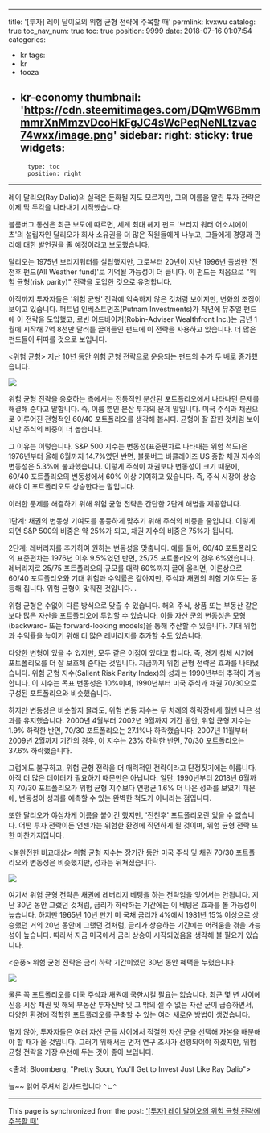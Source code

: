 
---
title: '[투자]  레이 달이오의 위험 균형 전략에 주목할 때'
permlink: kvxwu
catalog: true
toc_nav_num: true
toc: true
position: 9999
date: 2018-07-16 01:07:54
categories:
- kr
tags:
- kr
- tooza
- kr-economy
thumbnail: 'https://cdn.steemitimages.com/DQmW6BmmmmrXnMmzvDcoHkFgJC4sWcPeqNeNLtzvac74wxx/image.png'
sidebar:
    right:
        sticky: true
widgets:
    -
        type: toc
        position: right
---


레이 달리오(Ray Dalio)의 실적은 둔화될 지도 모르지만, 그의 이름을 알린 투자 전략은 이제 막 두각을 나타내기 시작했습니다.

블룸버그 통신은 최근 보도에 따르면, 세계 최대 헤지 펀드 '브리지 워터 어소시에이츠'의 설립자인 달리오가 회사 소유권을 더 많은 직원들에게 나누고, 그들에게 경영과 관리에 대한 발언권을 줄 예정이라고 보도했습니다. 

달리오는 1975년 브리지워터를 설립했지만, 그로부터 20년이 지난 1996년 출범한 '전천후 펀드(All Weather fund)'로 기억될 가능성이 더 큽니다. 이 펀드는 처음으로 "위험 균형(risk parity)" 전략을 도입한 것으로 유명합니다. 

아직까지 투자자들은 '위험 균형' 전략에 익숙하지 않은 것처럼 보이지만, 변화의 조짐이 보이고 있습니다.  퍼트넘 인베스트먼츠(Putnam Investments)가 작년에 뮤추얼 펀드에 이 전략을 도입했고, 로빈 어드바이저(Robin-Adviser Wealthfront Inc.)는 금년 1 월에 시작해 7억 8천만 달러를 끌어들인 펀드에 이 전략을 사용하고 있습니다.  더 많은 펀드들이 뒤따를 것으로 보입니다. 

<위험 균형>
지난 10년 동안 위험 균형 전략으로 운용되는 펀드의 수가 두 배로 증가했습니다.

![](https://cdn.steemitimages.com/DQmW6BmmmmrXnMmzvDcoHkFgJC4sWcPeqNeNLtzvac74wxx/image.png)

위험 균형 전략을 옹호하는 측에서는 전통적인 분산된 포트폴리오에서 나타나던 문제를  해결해 준다고 말합니다. 즉, 이름 뿐인 분산 투자의 문제 말입니다. 미국 주식과 채권으로 이루어진 전형적인 60/40 포트폴리오를 생각해 봅시다. 균형이 잘 잡힌 것처럼 보이지만 주식의 비중이 더 높습니다.

그 이유는 이렇습니다. S&P 500 지수는 변동성(표준편차로 나타내는 위험 척도)은 1976년부터 올해 6월까지 14.7%였던 반면, 블룸버그 바클레이즈 US 종합 채권 지수의 변동성은 5.3%에 불과했습니다. 이렇게 주식이 채권보다 변동성이 크기 때문에, 60/40 포트폴리오의 변동성에서 60% 이상 기여하고 있습니다. 즉, 주식 시장이 상승해야 이 포트폴리오도 상승한다는 말입니다. 

이러한 문제를 해결하기 위해 위험 균형 전략은 간단한 2단계 해법을 제공합니다. 

1단계: 채권의 변동성 기여도를 동등하게 맞추기 위해 주식의 비중을 줄입니다. 이렇게 되면 S&P 500의 비중은 약 25%가 되고, 채권 지수의 비중은 75%가 됩니다.

2단계: 레버리지를 추가하여 원하는 변동성을 맞춥니다. 예를 들어, 60/40 포트폴리오의 표준편차는 1976년 이후 9.5%였던 반면, 25/75 포트폴리오의 경우 6%였습니다. 레버리지로 25/75 포트폴리오의 규모를 대략 60%까지 끌어 올리면, 이론상으로 60/40 포트폴리오와 기대 위험과 수익률은 같아지만, 주식과 채권의 위험 기여도는 동등해 집니다. 위험 균형이 맞춰진 것입니다. .

위험 균형은 수없이 다른 방식으로 맞출 수 있습니다. 해외 주식, 상품 또는 부동산 같은 보다 많은 자산을 포트폴리오에 투입할 수 있습니다. 이들 자산 군의 변동성은 모형(backward- 또는 forward-looking models)을 통해 추산할 수 있습니다. 기대 위험과 수익률을 높이기 위해 더 많은 레버리지를 추가할 수도 있습니다.

다양한 변형이 있을 수 있지만, 모두 같은 이점이 있다고 합니다. 즉, 경기 침체 시기에 포트폴리오를 더 잘 보호해 준다는 것입니다. 지금까지 위험 균형 전략은 효과를 나타냈습니다. 위험 균형 지수(Salient Risk Parity Index)의 성과는 1990년부터 추적이 가능합니다. 이 지수는 목표 변동성은 10%이며, 1990년부터   미국 주식과 채권 70/30으로 구성된 포트폴리오와 비슷했습니다.

하지만 변동성은 비슷할지 몰라도, 위험 변동 지수는 두 차례의 하락장에세 훨씬 나은 성과를 유지했습니다. 2000년 4월부터 2002년 9월까지 기간 동안, 위험 균형 지수는 1.9% 하락한 반면, 70/30 포트폴리오는 27.1%나 하락했습니다. 2007년 11월부터 2009년 2월까지 기간의 경우, 이 지수는 23% 하락한 반면, 70/30 포트폴리오는 37.6% 하락했습니다.

그럼에도 불구하고, 위험 균형 전략을 더 매력적인 전략이라고 단정짓기에는 이릅니다. 아직 더 많은 데이터가 필요하기 때문만은 아닙니다. 일단, 1990년부터 2018년 6월까지 70/30 포트폴리오가 위험 균형 지수보다 연평균 1.6% 더 나은 성과를 보였기 때문에, 변동성이 성과를 예측할 수 있는 완벽한 척도가 아니라는 점입니다. 

또한 달리오가 야심차게 이름을 붙이긴 했지만, '전천후' 포트폴리오란 있을 수 없습니다. 어떤 투자 전략이든 언젠가는 위험한 환경에 직면하게 될 것이며, 위험 균형 전략 또한 마찬가지입니다. 

<불완전한 비교대상>
위험 균형 지수는 장기간 동안 미국 주식 및 채권 70/30 포트폴리오와 변동성은 비슷했지만, 성과는 뒤쳐졌습니다. 

![](https://cdn.steemitimages.com/DQmNSWXKpytW6rC9NfRDb5QsykuTwhZ3muS4wR5UgNUVjaT/image.png)

여기서 위험 균형 전략은 채권에 레버리지 베팅을 하는 전략임을 잊어서는 안됩니다.  지난 30년 동안 그랬던 것처럼, 금리가 하락하는 기간에는 이 베팅은 효과를 볼 가능성이 높습니다. 하지만 1965년 10년 만기 미 국채 금리가 4%에서 1981년 15% 이상으로 상승했던 거의 20년 동안에 그랬던 것처럼, 금리가 상승하는 기간에는 어려움을 겪을 가능성이 높습니다. 따라서 지금 미국에서 금리 상승이 시작되었음을 생각해 볼 필요가 있습니다.

<순풍>
위험 균형 전략은 금리 하락 기간이었던 30년 동안 혜택을 누렸습니다.

![](https://cdn.steemitimages.com/DQmPRsGR6srku6d3PzmULEpdcbofqzzhcRLWAGKoCMWZKG1/image.png)

물론 꼭 포트폴리오를 미국 주식과 채권에 국한시킬 필요는 없습니다. 최근 몇 년 사이에 신흥 시장 채권 및 해외 부동산 투자신탁 및 그 밖의 셀 수 없는 자산 군이 급증하면서, 다양한 환경에 적합한 포트폴리오를 구축할 수 있는 여러 새로운 방법이 생겼습니다. 

멀지 않아, 투자자들은 여러 자산 군들 사이에서 적절한 자산 군을 선택해 자본을 배분해야 할 때가 올 것입니다.  그러기 위해서는 먼저 연구 조사가 선행되어야 하겠지만, 위험 균형 전략을 가장 우선에 두는 것이 좋아 보입니다.

<출처: Bloomberg, "Pretty Soon, You'll Get to Invest Just Like Ray Dalio">

늘~~ 읽어 주셔서 감사드립니다 ^ㄴ^

- - -

This page is synchronized from the post: ['[투자]  레이 달이오의 위험 균형 전략에 주목할 때'](https://steemit.com/@pius.pius/kvxwu)
